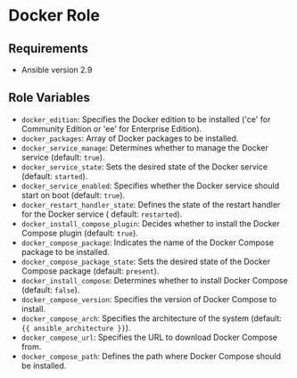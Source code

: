 # Docker Role

## Requirements

- Ansible version 2.9

## Role Variables

- `docker_edition`: Specifies the Docker edition to be installed ('ce' for Community Edition or 'ee' for Enterprise
  Edition).
- `docker_packages`: Array of Docker packages to be installed.
- `docker_service_manage`: Determines whether to manage the Docker service (default: `true`).
- `docker_service_state`: Sets the desired state of the Docker service (default: `started`).
- `docker_service_enabled`: Specifies whether the Docker service should start on boot (default: `true`).
- `docker_restart_handler_state`: Defines the state of the restart handler for the Docker service (
  default: `restarted`).
- `docker_install_compose_plugin`: Decides whether to install the Docker Compose plugin (default: `true`).
- `docker_compose_package`: Indicates the name of the Docker Compose package to be installed.
- `docker_compose_package_state`: Sets the desired state of the Docker Compose package (default: `present`).
- `docker_install_compose`: Determines whether to install Docker Compose (default: `false`).
- `docker_compose_version`: Specifies the version of Docker Compose to install.
- `docker_compose_arch`: Specifies the architecture of the system (default: `{{ ansible_architecture }}`).
- `docker_compose_url`: Specifies the URL to download Docker Compose from.
- `docker_compose_path`: Defines the path where Docker Compose should be installed.